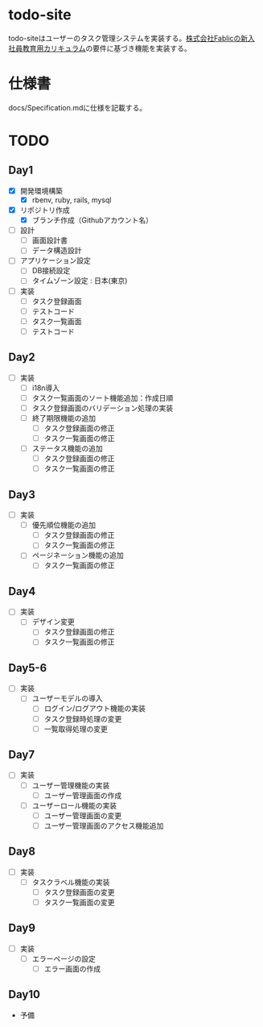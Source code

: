 # todo-site

todo-siteはユーザーのタスク管理システムを実装する。[株式会社Fablicの新入社員教育用カリキュラム](https://github.com/Fablic/training)の要件に基づき機能を実装する。

# 仕様書

docs/Specification.mdに仕様を記載する。

# TODO

## Day1

- [x] 開発環境構築
    - [x] rbenv, ruby, rails, mysql
- [x] リポジトリ作成
    - [x] ブランチ作成（Githubアカウント名）
- [ ] 設計
    - [ ] 画面設計書
    - [ ] データ構造設計
- [ ] アプリケーション設定
    - [ ] DB接続設定
    - [ ] タイムゾーン設定 : 日本(東京)
- [ ] 実装
    - [ ] タスク登録画面
    - [ ] テストコード
    - [ ] タスク一覧画面
    - [ ] テストコード

## Day2
- [ ] 実装
    - [ ] i18n導入
    - [ ] タスク一覧画面のソート機能追加：作成日順
    - [ ] タスク登録画面のバリデーション処理の実装
    - [ ] 終了期限機能の追加
        - [ ] タスク登録画面の修正
        - [ ] タスク一覧画面の修正
    - [ ] ステータス機能の追加
        - [ ] タスク登録画面の修正
        - [ ] タスク一覧画面の修正

## Day3
- [ ] 実装
    - [ ] 優先順位機能の追加
        - [ ] タスク登録画面の修正
        - [ ] タスク一覧画面の修正
    - [ ] ページネーション機能の追加
        - [ ] タスク一覧画面の修正

## Day4
- [ ] 実装
    - [ ] デザイン変更
        - [ ] タスク登録画面の修正
        - [ ] タスク一覧画面の修正

## Day5-6
- [ ] 実装
    - [ ] ユーザーモデルの導入
        - [ ] ログイン/ログアウト機能の実装
        - [ ] タスク登録時処理の変更
        - [ ] 一覧取得処理の変更

## Day7
- [ ] 実装
    - [ ] ユーザー管理機能の実装
        - [ ] ユーザー管理画面の作成
    - [ ] ユーザーロール機能の実装
        - [ ] ユーザー管理画面の変更
        - [ ] ユーザー管理画面のアクセス機能追加

## Day8
- [ ] 実装
    - [ ] タスクラベル機能の実装
        - [ ] タスク登録画面の変更
        - [ ] タスク一覧画面の変更

## Day9
- [ ] 実装
    - [ ] エラーページの設定
        - [ ] エラー画面の作成

## Day10
- 予備